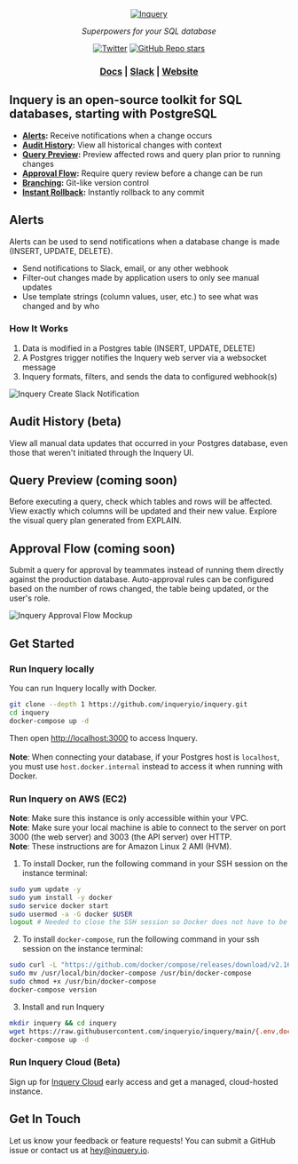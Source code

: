 <div align="center">
<a href="https://inquery.io"><img src="https://svgshare.com/i/qxX.svg" alt="Inquery"></a>

<em>Superpowers for your SQL database</em>

[![Twitter](https://img.shields.io/twitter/url/https/twitter.com/inqueryio.svg?style=social&label=Follow%20%40inqueryio)](https://twitter.com/inqueryio)
[![GitHub Repo stars](https://img.shields.io/github/stars/inqueryio/inquery?style=social)](https://github.com/inqueryio/inquery)

<h3>
    <a href="https://docs.inquery.io">Docs</a> |
    <a href="https://join.slack.com/t/inqueryio/shared_invite/zt-1psu47idh-vnItf_BaWcIWih8flGZ0fw">Slack</a> |
    <a href="https://inquery.io">Website</a> 
</h3>

</div>

## Inquery is an open-source toolkit for SQL databases, starting with PostgreSQL

* **[Alerts](#alerts):** Receive notifications when a change occurs
* **[Audit History](#audit-history-beta):** View all historical changes with context
* **[Query Preview](#query-preview-coming-soon):** Preview affected rows and query plan prior to running changes
* **[Approval Flow](#approval-flow-coming-soon):** Require query review before a change can be run
* **[Branching](#):** Git-like version control
* **[Instant Rollback](#):** Instantly rollback to any commit

## Alerts

Alerts can be used to send notifications when a database change is made (INSERT, UPDATE, DELETE).

* Send notifications to Slack, email, or any other webhook
* Filter-out changes made by application users to only see manual updates
* Use template strings (column values, user, etc.) to see what was changed and by who

### How It Works

1. Data is modified in a Postgres table (INSERT, UPDATE, DELETE)
2. A Postgres trigger notifies the Inquery web server via a websocket message
3. Inquery formats, filters, and sends the data to configured webhook(s)

![Inquery Create Slack Notification](https://i.imgur.com/1xoorz9.gif)

## Audit History (beta)

View all manual data updates that occurred in your Postgres database, even those that weren't initiated through the
Inquery UI.

## Query Preview (coming soon)

Before executing a query, check which tables and rows will be affected. View exactly which columns will be updated and
their new value. Explore the visual query plan generated from EXPLAIN.

## Approval Flow (coming soon)

Submit a query for approval by teammates instead of running them directly against the production database. Auto-approval
rules can be configured based on the number of rows changed, the table being updated, or the user's role.

![Inquery Approval Flow Mockup](https://i.imgur.com/5I3Nl6p.png)

## Get Started

### Run Inquery locally

You can run Inquery locally with Docker.

```bash
git clone --depth 1 https://github.com/inqueryio/inquery.git
cd inquery
docker-compose up -d
```

Then open [http://localhost:3000](http://localhost:3000) to access Inquery.
<br>
<br>
**Note**: When connecting your database, if your Postgres host is `localhost`, you must use `host.docker.internal`
instead to access it when running with Docker.

### Run Inquery on AWS (EC2)

**Note**: Make sure this instance is only accessible within your VPC.\
**Note**: Make sure your local machine is able to connect to the server on port 3000 (the web server) and 3003 (the API server) over HTTP.\
**Note**: These instructions are for Amazon Linux 2 AMI (HVM).

1. To install Docker, run the following command in your SSH session on the instance terminal:

```bash
sudo yum update -y
sudo yum install -y docker
sudo service docker start
sudo usermod -a -G docker $USER
logout # Needed to close the SSH session so Docker does not have to be run as root
```

2. To install `docker-compose`, run the following command in your ssh session on the instance terminal:

```bash
sudo curl -L "https://github.com/docker/compose/releases/download/v2.16.0/docker-compose-$(uname -s)-$(uname -m)"  -o /usr/local/bin/docker-compose
sudo mv /usr/local/bin/docker-compose /usr/bin/docker-compose
sudo chmod +x /usr/bin/docker-compose
docker-compose version
```

3. Install and run Inquery

```bash
mkdir inquery && cd inquery
wget https://raw.githubusercontent.com/inqueryio/inquery/main/{.env,docker-compose.yml,.dockerignore,frontend.env}
docker-compose up -d
```

### Run Inquery Cloud (Beta)

Sign up for [Inquery Cloud](https://www.inquery.io/sign-up) early access and get a managed, cloud-hosted instance.


## Get In Touch
Let us know your feedback or feature requests! You can submit a GitHub issue or contact us
at [hey@inquery.io](mailto:hey@inquery.io).
